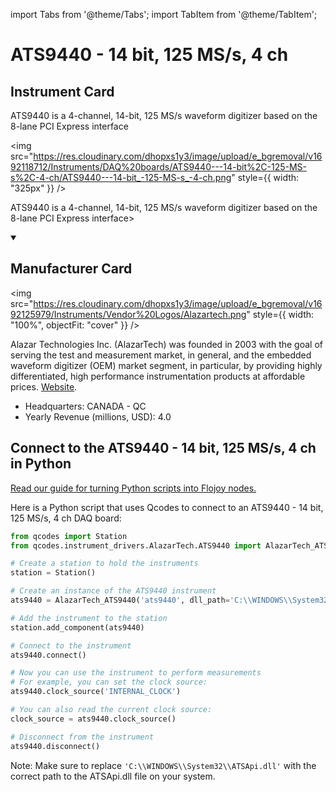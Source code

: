 
import Tabs from '@theme/Tabs';
import TabItem from '@theme/TabItem';

# ATS9440 - 14 bit, 125 MS/s, 4 ch

## Instrument Card

<div className="flex">

<div>

ATS9440 is a 4-channel, 14-bit, 125 MS/s waveform digitizer based on the 8-lane PCI Express interface

</div>

<img src="https://res.cloudinary.com/dhopxs1y3/image/upload/e_bgremoval/v1692118712/Instruments/DAQ%20boards/ATS9440---14-bit%2C-125-MS-s%2C-4-ch/ATS9440---14-bit_-125-MS-s_-4-ch.png" style={{ width: "325px" }} />

</div>

ATS9440 is a 4-channel, 14-bit, 125 MS/s waveform digitizer based on the 8-lane PCI Express interface>

<details open>
<summary><h2>Manufacturer Card</h2></summary>

<img src="https://res.cloudinary.com/dhopxs1y3/image/upload/e_bgremoval/v1692125979/Instruments/Vendor%20Logos/Alazartech.png" style={{ width: "100%", objectFit: "cover" }} />

Alazar Technologies Inc. (AlazarTech) was founded in 2003 with the goal of serving the test and measurement market, in general, and the embedded waveform digitizer (OEM) market segment, in particular, by providing highly differentiated, high performance instrumentation products at affordable prices. <a href="https://www.alazartech.com/">Website</a>.

<ul>
  <li>Headquarters: CANADA - QC</li>
  <li>Yearly Revenue (millions, USD): 4.0</li>
</ul>
</details>

## Connect to the ATS9440 - 14 bit, 125 MS/s, 4 ch in Python

[Read our guide for turning Python scripts into Flojoy nodes.](https://docs.flojoy.ai/custom-nodes/creating-custom-node/)


<Tabs>
<TabItem value="Qcodes" label="Qcodes">

Here is a Python script that uses Qcodes to connect to an ATS9440 - 14 bit, 125 MS/s, 4 ch DAQ board:

```python
from qcodes import Station
from qcodes.instrument_drivers.AlazarTech.ATS9440 import AlazarTech_ATS9440

# Create a station to hold the instruments
station = Station()

# Create an instance of the ATS9440 instrument
ats9440 = AlazarTech_ATS9440('ats9440', dll_path='C:\\WINDOWS\\System32\\ATSApi.dll')

# Add the instrument to the station
station.add_component(ats9440)

# Connect to the instrument
ats9440.connect()

# Now you can use the instrument to perform measurements
# For example, you can set the clock source:
ats9440.clock_source('INTERNAL_CLOCK')

# You can also read the current clock source:
clock_source = ats9440.clock_source()

# Disconnect from the instrument
ats9440.disconnect()
```

Note: Make sure to replace `'C:\\WINDOWS\\System32\\ATSApi.dll'` with the correct path to the ATSApi.dll file on your system.

</TabItem>
</Tabs>